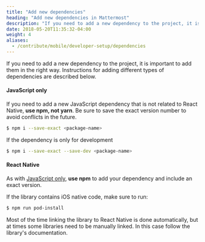 ```yaml
---
title: "Add new dependencies"
heading: "Add new dependencies in Mattermost"
description: "If you need to add a new dependency to the project, it is important to add them in the right way. Find out how."
date: 2018-05-20T11:35:32-04:00
weight: 4
aliases:
  - /contribute/mobile/developer-setup/dependencies
---
```


If you need to add a new dependency to the project, it is important to add them in the right way. Instructions for adding different types of dependencies are described below.

#### JavaScript only

If you need to add a new JavaScript dependency that is not related to React Native, **use npm, not yarn**. Be sure to save the exact version number to avoid conflicts in the future.

```sh
$ npm i --save-exact <package-name>
```

If the dependency is only for development
```sh
$ npm i --save-exact --save-dev <package-name>
```

#### React Native

As with [JavaScript only](#javascript-only), **use npm** to add your dependency and include an exact version.

If the library contains iOS native code, make sure to run:

```sh
$ npm run pod-install
```

Most of the time linking the library to React Native is done automatically, but at times some libraries need to be manually linked. In this case follow the library's documentation.
